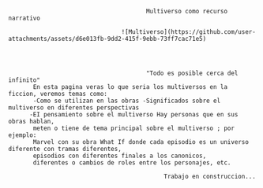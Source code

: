                                            Multiverso como recurso narrativo
                                        
                                    ![Multiverso](https://github.com/user-attachments/assets/d6e013fb-9dd2-415f-9ebb-73ff7cac71e5)




                                           "Todo es posible cerca del infinito"
           En esta pagina veras lo que seria los multiversos en la ficcion, veremos temas como:  
           -Como se utilizan en las obras -Significados sobre el multiverso en diferentes perspectivas 
          -EI pensamiento sobre el multiverso Hay personas que en sus obras hablan, 
           meten o tiene de tema principal sobre el multiverso ; por ejemplo: 
           Marvel con su obra What If donde cada episodio es un universo diferente con tramas diferentes, 
           episodios con diferentes finales a los canonicos, 
           diferentes o cambios de roles entre los personajes, etc.
                                                                       
                                                Trabajo en construccion...
